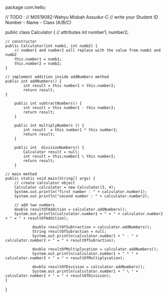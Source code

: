 package com.hello;

// TODO :
// M0519082-Wahyu Misbah Assudur-C
// write your Student ID Number - Name - Class (A/B/C)

public class Calculator {
	// attributes
	int number1, number2;

	// constructor
	public Calculator(int numb1, int numb2) {
		// number1 and number2 will replace with the value from numb1 and numb2
		this.number1 = numb1;
		this.number2 = numb2;
	}

	// implement addition inside addNumbers method
	public int addNumbers() {
            int result = this number1 + this.number2;
            return result;
	}
        
        public int subtractNumbers() {
            int result = this number1 - this number2;
            return result;
        }
        
        public int multiplyNumbers () {
            int result  = this number1 * this number2;
            return result;
        }
        
        public int  divisionNumbers() {
            Calculator result = null;
            int result = this;number1 \ this number2;
            return result;
        }

	// main method
	public static void main(String[] args) {
		// create calculator object
		Calculator calculator = new Calculator(3, 4);
		System.out.println("first number : " + calculator.number1);
		System.out.println("second number : " + calculator.number2);
		
		// add two numbers
		double resultOfAddition = calculator.addNumbers();
		System.out.println(calculator.number1 + " + " + calculator.number2 + " = " + resultOfAddition);
                
                double resultOfSubtraction = calculator.addNumbers();
                String resultOfSubraction = null;
                System.out.println(calculator.number1 + " - " + calculator.number2 + " = " + resultOfSubraction);
                
                double resultOfMultiplycation = calculator.addNumbers();
                System.out.println(calculator.number1 + " * " + calculator.number2 + " = " + resultOfMultiplycation);
               
                double resultOfDivision = calculator.addNumbers();
                System.out.println(calculator.number1 + " \ " + calculator.number2 + " = " + resultOfDivision);
	}
}
